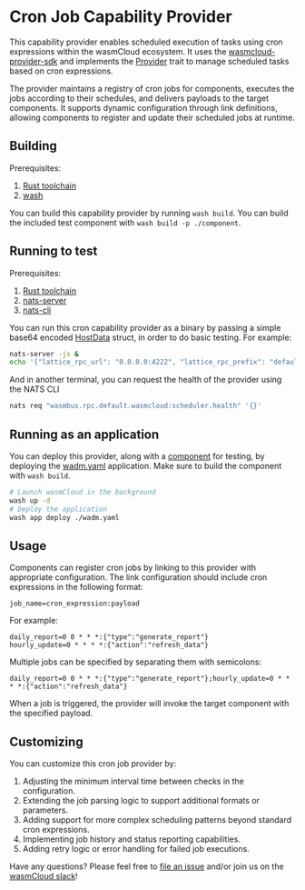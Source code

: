 # Cron Job Capability Provider

This capability provider enables scheduled execution of tasks using cron expressions within the wasmCloud ecosystem. It uses the [wasmcloud-provider-sdk](https://crates.io/crates/wasmcloud-provider-sdk) and implements the [Provider](https://docs.rs/wasmcloud-provider-sdk/0.5.0/wasmcloud_provider_sdk/trait.Provider.html) trait to manage scheduled tasks based on cron expressions.

The provider maintains a registry of cron jobs for components, executes the jobs according to their schedules, and delivers payloads to the target components. It supports dynamic configuration through link definitions, allowing components to register and update their scheduled jobs at runtime.

## Building

Prerequisites:

1. [Rust toolchain](https://www.rust-lang.org/tools/install)
1. [wash](https://wasmcloud.com/docs/installation)

You can build this capability provider by running `wash build`. You can build the included test component with `wash build -p ./component`.

## Running to test

Prerequisites:

1. [Rust toolchain](https://www.rust-lang.org/tools/install)
1. [nats-server](https://github.com/nats-io/nats-server)
1. [nats-cli](https://github.com/nats-io/natscli)

You can run this cron capability provider as a binary by passing a simple base64 encoded [HostData](https://docs.rs/wasmcloud-core/0.6.0/wasmcloud_core/host/struct.HostData.html) struct, in order to do basic testing. For example:

```bash
nats-server -js &
echo '{"lattice_rpc_url": "0.0.0.0:4222", "lattice_rpc_prefix": "default", "provider_key": "wasmcloud:cron", "config": {"interval_seconds": "5"}, "env_values": {}, "link_definitions": [], "otel_config": {"enable_observability": false}}' | base64 | cargo run
```

And in another terminal, you can request the health of the provider using the NATS CLI

```bash
nats req "wasmbus.rpc.default.wasmcloud:scheduler.health" '{}'
```

## Running as an application

You can deploy this provider, along with a [component](./component/) for testing, by deploying the [wadm.yaml](./wadm.yaml) application. Make sure to build the component with `wash build`.

```bash
# Launch wasmCloud in the background
wash up -d
# Deploy the application
wash app deploy ./wadm.yaml
```

## Usage

Components can register cron jobs by linking to this provider with appropriate configuration. The link configuration should include cron expressions in the following format:

```
job_name=cron_expression:payload
```

For example:
```
daily_report=0 0 * * *:{"type":"generate_report"}
hourly_update=0 * * * *:{"action":"refresh_data"}
```

Multiple jobs can be specified by separating them with semicolons:
```
daily_report=0 0 * * *:{"type":"generate_report"};hourly_update=0 * * * *:{"action":"refresh_data"}
```

When a job is triggered, the provider will invoke the target component with the specified payload.

## Customizing

You can customize this cron job provider by:

1. Adjusting the minimum interval time between checks in the configuration.
2. Extending the job parsing logic to support additional formats or parameters.
3. Adding support for more complex scheduling patterns beyond standard cron expressions.
4. Implementing job history and status reporting capabilities.
5. Adding retry logic or error handling for failed job executions.

Have any questions? Please feel free to [file an issue](https://github.com/wasmCloud/wasmCloud/issues/new/choose) and/or join us on the [wasmCloud slack](https://slack.wasmcloud.com)!
